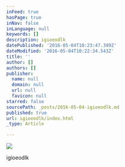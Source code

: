 ```yaml
---
inFeed: true
hasPage: true
inNav: false
inLanguage: null
keywords: []
description: igioeodlk
datePublished: '2016-05-04T10:23:47.389Z'
dateModified: '2016-05-04T10:22:34.543Z'
title: ''
author: []
authors: []
publisher:
  name: null
  domain: null
  url: null
  favicon: null
starred: false
sourcePath: _posts/2016-05-04-igioeodlk.md
published: true
url: igioeodlk/index.html
_type: Article

---
```

![](https://the-grid-user-content.s3-us-west-2.amazonaws.com/c296b558-7d58-40e1-a7e0-d14ada94b3a0.png)

igioeodlk